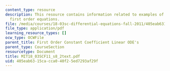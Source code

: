```yaml
---
content_type: resource
description: This resource contains information related to examples of constant coefficient
  first order equations.
file: /media/courses/18-03sc-differential-equations-fall-2011/405eab6315cacca040f25ed7293af29f_MIT18_03SCF11_s8_2text.pdf
file_type: application/pdf
learning_resource_types: []
ocw_type: OCWFile
parent_title: First Order Constant Coefficient Linear ODE's
parent_type: CourseSection
resourcetype: Document
title: MIT18_03SCF11_s8_2text.pdf
uid: 405eab63-15ca-cca0-40f2-5ed7293af29f
---
```

